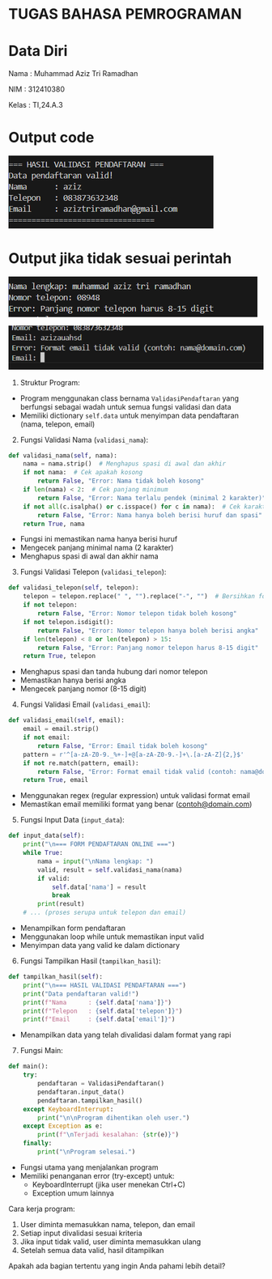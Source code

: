 # TUGAS BAHASA PEMROGRAMAN
# Data Diri

Nama : Muhammad Aziz Tri Ramadhan

NIM : 312410380

Kelas : TI,24.A.3

# Output code

![](/image.png)


# Output jika tidak sesuai perintah


![](/image%20copy%202.png)

![](/image%20copy.png)



1. Struktur Program:
- Program menggunakan class bernama `ValidasiPendaftaran` yang berfungsi sebagai wadah untuk semua fungsi validasi dan data
- Memiliki dictionary `self.data` untuk menyimpan data pendaftaran (nama, telepon, email)

2. Fungsi Validasi Nama (`validasi_nama`):
```python
def validasi_nama(self, nama):
    nama = nama.strip()  # Menghapus spasi di awal dan akhir
    if not nama:  # Cek apakah kosong
        return False, "Error: Nama tidak boleh kosong"
    if len(nama) < 2:  # Cek panjang minimum
        return False, "Error: Nama terlalu pendek (minimal 2 karakter)"
    if not all(c.isalpha() or c.isspace() for c in nama):  # Cek karakter
        return False, "Error: Nama hanya boleh berisi huruf dan spasi"
    return True, nama
```
- Fungsi ini memastikan nama hanya berisi huruf
- Mengecek panjang minimal nama (2 karakter)
- Menghapus spasi di awal dan akhir nama

3. Fungsi Validasi Telepon (`validasi_telepon`):
```python
def validasi_telepon(self, telepon):
    telepon = telepon.replace(" ", "").replace("-", "")  # Bersihkan format
    if not telepon:
        return False, "Error: Nomor telepon tidak boleh kosong"
    if not telepon.isdigit():
        return False, "Error: Nomor telepon hanya boleh berisi angka"
    if len(telepon) < 8 or len(telepon) > 15:
        return False, "Error: Panjang nomor telepon harus 8-15 digit"
    return True, telepon
```
- Menghapus spasi dan tanda hubung dari nomor telepon
- Memastikan hanya berisi angka
- Mengecek panjang nomor (8-15 digit)

4. Fungsi Validasi Email (`validasi_email`):
```python
def validasi_email(self, email):
    email = email.strip()
    if not email:
        return False, "Error: Email tidak boleh kosong"
    pattern = r'^[a-zA-Z0-9._%+-]+@[a-zA-Z0-9.-]+\.[a-zA-Z]{2,}$'
    if not re.match(pattern, email):
        return False, "Error: Format email tidak valid (contoh: nama@domain.com)"
    return True, email
```
- Menggunakan regex (regular expression) untuk validasi format email
- Memastikan email memiliki format yang benar (contoh@domain.com)

5. Fungsi Input Data (`input_data`):
```python
def input_data(self):
    print("\n=== FORM PENDAFTARAN ONLINE ===")
    while True:
        nama = input("\nNama lengkap: ")
        valid, result = self.validasi_nama(nama)
        if valid:
            self.data['nama'] = result
            break
        print(result)
    # ... (proses serupa untuk telepon dan email)
```
- Menampilkan form pendaftaran
- Menggunakan loop while untuk memastikan input valid
- Menyimpan data yang valid ke dalam dictionary

6. Fungsi Tampilkan Hasil (`tampilkan_hasil`):
```python
def tampilkan_hasil(self):
    print("\n=== HASIL VALIDASI PENDAFTARAN ===")
    print("Data pendaftaran valid!")
    print(f"Nama      : {self.data['nama']}")
    print(f"Telepon   : {self.data['telepon']}")
    print(f"Email     : {self.data['email']}")
```
- Menampilkan data yang telah divalidasi dalam format yang rapi

7. Fungsi Main:
```python
def main():
    try:
        pendaftaran = ValidasiPendaftaran()
        pendaftaran.input_data()
        pendaftaran.tampilkan_hasil()
    except KeyboardInterrupt:
        print("\n\nProgram dihentikan oleh user.")
    except Exception as e:
        print(f"\nTerjadi kesalahan: {str(e)}")
    finally:
        print("\nProgram selesai.")
```
- Fungsi utama yang menjalankan program
- Memiliki penanganan error (try-except) untuk:
  - KeyboardInterrupt (jika user menekan Ctrl+C)
  - Exception umum lainnya

Cara kerja program:
1. User diminta memasukkan nama, telepon, dan email
2. Setiap input divalidasi sesuai kriteria
3. Jika input tidak valid, user diminta memasukkan ulang
4. Setelah semua data valid, hasil ditampilkan

Apakah ada bagian tertentu yang ingin Anda pahami lebih detail?